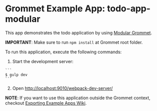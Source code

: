 # Grommet Example App: todo-app-modular

This app demonstrates the todo application by using [Modular Grommet](http://grommet.io/docs/documentation/modular-grommet).

**IMPORTANT**: Make sure to run `npm install` at Grommet root folder.

To run this application, execute the following commands:

  1. Start the development server:

    ```
    $ gulp dev
    ```

  2. Open [http://localhost:9010/webpack-dev-server/](http://localhost:9010/webpack-dev-server/)

**NOTE**: If you want to use this application outside the Grommet context, checkout [Exporting Example Apps Wiki](https://github.com/HewlettPackard/grommet/wiki/Exporting-examples-from-Grommet).
